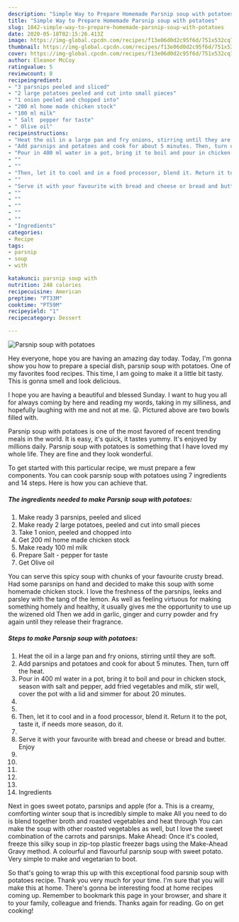 ```yaml
---
description: "Simple Way to Prepare Homemade Parsnip soup with potatoes"
title: "Simple Way to Prepare Homemade Parsnip soup with potatoes"
slug: 1842-simple-way-to-prepare-homemade-parsnip-soup-with-potatoes
date: 2020-05-18T02:15:26.413Z
image: https://img-global.cpcdn.com/recipes/f13e06d0d2c95f6d/751x532cq70/parsnip-soup-with-potatoes-recipe-main-photo.jpg
thumbnail: https://img-global.cpcdn.com/recipes/f13e06d0d2c95f6d/751x532cq70/parsnip-soup-with-potatoes-recipe-main-photo.jpg
cover: https://img-global.cpcdn.com/recipes/f13e06d0d2c95f6d/751x532cq70/parsnip-soup-with-potatoes-recipe-main-photo.jpg
author: Eleanor McCoy
ratingvalue: 5
reviewcount: 8
recipeingredient:
- "3 parsnips peeled and sliced"
- "2 large potatoes peeled and cut into small pieces"
- "1 onion peeled and chopped into"
- "200 ml home made chicken stock"
- "100 ml milk"
- " Salt  pepper for taste"
- " Olive oil"
recipeinstructions:
- "Heat the oil in a large pan and fry onions, stirring until they are soft."
- "Add parsnips and potatoes and cook for about 5 minutes. Then, turn off the heat."
- "Pour in 400 ml water in a pot, bring it to boil and pour in chicken stock, season with salt and pepper, add fried vegetables and milk, stir well, cover the pot with a lid and simmer for about 20 minutes."
- ""
- ""
- "Then, let it to cool and in a food processor, blend it. Return it to the pot, taste it, if needs more season, do it."
- ""
- "Serve it with your favourite with bread and cheese or bread and butter. Enjoy"
- ""
- ""
- ""
- ""
- ""
- "Ingredients"
categories:
- Recipe
tags:
- parsnip
- soup
- with

katakunci: parsnip soup with 
nutrition: 248 calories
recipecuisine: American
preptime: "PT33M"
cooktime: "PT59M"
recipeyield: "1"
recipecategory: Dessert

---
```



![Parsnip soup with potatoes](https://img-global.cpcdn.com/recipes/f13e06d0d2c95f6d/751x532cq70/parsnip-soup-with-potatoes-recipe-main-photo.jpg)

Hey everyone, hope you are having an amazing day today. Today, I'm gonna show you how to prepare a special dish, parsnip soup with potatoes. One of my favorites food recipes. This time, I am going to make it a little bit tasty. This is gonna smell and look delicious.

I hope you are having a beautiful and blessed Sunday. I want to hug you all for always coming by here and reading my words, taking in my silliness, and hopefully laughing with me and not at me. 😛. Pictured above are two bowls filled with.

Parsnip soup with potatoes is one of the most favored of recent trending meals in the world. It is easy, it's quick, it tastes yummy. It's enjoyed by millions daily. Parsnip soup with potatoes is something that I have loved my whole life. They are fine and they look wonderful.


To get started with this particular recipe, we must prepare a few components. You can cook parsnip soup with potatoes using 7 ingredients and 14 steps. Here is how you can achieve that.

<!--inarticleads1-->

##### The ingredients needed to make Parsnip soup with potatoes:

1. Make ready 3 parsnips, peeled and sliced
1. Make ready 2 large potatoes, peeled and cut into small pieces
1. Take 1 onion, peeled and chopped into
1. Get 200 ml home made chicken stock
1. Make ready 100 ml milk
1. Prepare  Salt - pepper for taste
1. Get  Olive oil


You can serve this spicy soup with chunks of your favourite crusty bread. Had some parsnips on hand and decided to make this soup with some homemade chicken stock. I love the freshness of the parsnips, leeks and parsley with the tang of the lemon. As well as feeling virtuous for making something homely and healthy, it usually gives me the opportunity to use up the wizened old Then we add in garlic, ginger and curry powder and fry again until they release their fragrance. 

<!--inarticleads2-->

##### Steps to make Parsnip soup with potatoes:

1. Heat the oil in a large pan and fry onions, stirring until they are soft.
1. Add parsnips and potatoes and cook for about 5 minutes. Then, turn off the heat.
1. Pour in 400 ml water in a pot, bring it to boil and pour in chicken stock, season with salt and pepper, add fried vegetables and milk, stir well, cover the pot with a lid and simmer for about 20 minutes.
1. 
1. 
1. Then, let it to cool and in a food processor, blend it. Return it to the pot, taste it, if needs more season, do it.
1. 
1. Serve it with your favourite with bread and cheese or bread and butter. Enjoy
1. 
1. 
1. 
1. 
1. 
1. Ingredients


Next in goes sweet potato, parsnips and apple (for a. This is a creamy, comforting winter soup that is incredibly simple to make All you need to do is blend together broth and roasted vegetables and heat through You can make the soup with other roasted vegetables as well, but I love the sweet combination of the carrots and parsnips. Make Ahead: Once it&#39;s cooled, freeze this silky soup in zip-top plastic freezer bags using the Make-Ahead Gravy method. A colourful and flavourful parsnip soup with sweet potato. Very simple to make and vegetarian to boot. 

So that's going to wrap this up with this exceptional food parsnip soup with potatoes recipe. Thank you very much for your time. I'm sure that you will make this at home. There's gonna be interesting food at home recipes coming up. Remember to bookmark this page in your browser, and share it to your family, colleague and friends. Thanks again for reading. Go on get cooking!
